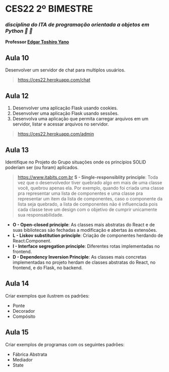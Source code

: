 # CES22 2º BIMESTRE
### *disciplina do ITA de programação orientada a objetos em Python :snake: :snake:*
**Professor [ Edgar Toshiro Yano](http://buscatextual.cnpq.br/buscatextual/visualizacv.do?id=K4798593T1&idiomaExibicao=2)**
## Aula 10

Desenvolver um servidor de chat para multiplos usuários.
> https://ces22.herokuapp.com/chat

## Aula 12

1. Desenvolver uma aplicação Flask usando cookies.
2. Desenvolver uma aplicação Flask usando sessões.
3. Desenvolva uma aplicação que permita carregar
arquivos em um servidor, listar e acessar arquivos no
servidor.

> https://ces22.herokuapp.com/admin

## Aula 13

Identifique no Projeto do Grupo situações onde os
princípios SOLID poderiam ser (ou foram) aplicados.
> https://www.itabits.com.br
**S - Single-responsiblity principle**: Toda vez que o desenvolvedor tiver quebrado algo em mais de uma classe você, quebrou apenas ela. Por exemplo, quando foi criada uma classe pra representar uma lista de componentes e uma classe pra representar um item da lista de componentes, caso o componente da lista seja quebrado, a lista de componentes não é influenciada pois cada classe teve um design com o objetivo de cumprir unicamente sua responsabilidade.
- **O - Open-closed principle**: As classes mais abstratas do React e de suas bibliotecas são fechadas a modificação e abertas às extensões.
- **L - Liskov substitution principle**: Criação de componentes herdando de React.Component.
- **I - Interface segregation principle**: Diferentes rotas implementadas no frontend.
- **D - Dependency Inversion Principle**: As classes mais concretas implementadas no projeto herdam de classes abstratas do React, no frontend, e do Flask, no backend.

## Aula 14

Criar exemplos que ilustrem os padrões:
- Ponte
- Decorador
- Compósito

## Aula 15

Criar exemplos de programas com os seguintes padrões:

- Fábrica Abstrata
- Mediador
- State
